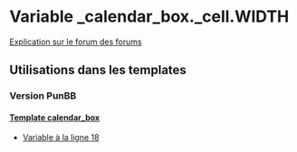 # Variable _calendar_box._cell.WIDTH
[Explication sur le forum des forums](http://forum.forumactif.com/t294113-listing-des-variables#_calendar_box._cell.WIDTH)
## Utilisations dans les templates
### Version PunBB
#### [Template calendar_box](punbb/calendar_box.md)
* [Variable à la ligne 18](../punbb/calendar_box.tpl#L18)